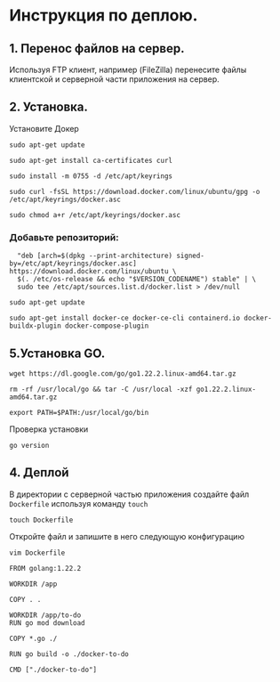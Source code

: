 # Инструкция по деплою.

## 1. Перенос файлов на сервер.

Используя FTP клиент, например (FileZilla) перенесите файлы клиентской и серверной части приложения на сервер.

## 2. Установка.

Установите Докер

`sudo apt-get update`

`sudo apt-get install ca-certificates curl`

`sudo install -m 0755 -d /etc/apt/keyrings`

`sudo curl -fsSL https://download.docker.com/linux/ubuntu/gpg -o /etc/apt/keyrings/docker.asc`

`sudo chmod a+r /etc/apt/keyrings/docker.asc`

### Добавьте репозиторий:
```echo \
  "deb [arch=$(dpkg --print-architecture) signed-by=/etc/apt/keyrings/docker.asc] https://download.docker.com/linux/ubuntu \
  $(. /etc/os-release && echo "$VERSION_CODENAME") stable" | \
  sudo tee /etc/apt/sources.list.d/docker.list > /dev/null
```
```
sudo apt-get update
```

`sudo apt-get install docker-ce docker-ce-cli containerd.io docker-buildx-plugin docker-compose-plugin`

## 5.Установка GO.

`wget https://dl.google.com/go/go1.22.2.linux-amd64.tar.gz`

`rm -rf /usr/local/go && tar -C /usr/local -xzf go1.22.2.linux-amd64.tar.gz`

`export PATH=$PATH:/usr/local/go/bin`

Проверка установки

`go version`

## 4. Деплой

В директории с серверной частью приложения создайте файл `Dockerfile` используя команду `touch`

`touch Dockerfile`

Откройте файл и запишите в него следующую конфигурацию

`vim Dockerfile`

```
FROM golang:1.22.2

WORKDIR /app

COPY . .
 
WORKDIR /app/to-do
RUN go mod download

COPY *.go ./

RUN go build -o ./docker-to-do

CMD ["./docker-to-do"]
```


